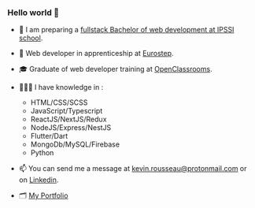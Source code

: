 ### Hello world 👋


- 🏫 I am preparing a [fullstack Bachelor of web development at IPSSI school](https://ecole-ipssi.com/formations-informatique/bachelor-developpeur-fullstack-devops/).

- 🏢 Web developer in apprenticeship at [Eurostep](https://www.eurostep.com/).

- 🎓 Graduate of web developer training at [OpenClassrooms](https://openclassrooms.com/fr/).

- 🧑🏻‍💻 I have knowledge in :
  - HTML/CSS/SCSS
  - JavaScript/Typescript
  - ReactJS/NextJS/Redux
  - NodeJS/Express/NestJS
  - Flutter/Dart
  - MongoDb/MySQL/Firebase
  - Python

- 📫 You can send me a message at kevin.rousseau@protonmail.com or on [Linkedin](https://www.linkedin.com/in/kevin-rousseau-20a7b11b5/).

- 🗂️ [My Portfolio](https://www.rousseau-kevin-portfolio.com/)



